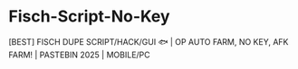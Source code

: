 # Fisch-Script-No-Key
[BEST] FISCH DUPE SCRIPT/HACK/GUI 🐟 | OP AUTO FARM, NO KEY, AFK FARM! | PASTEBIN 2025 | MOBILE/PC

